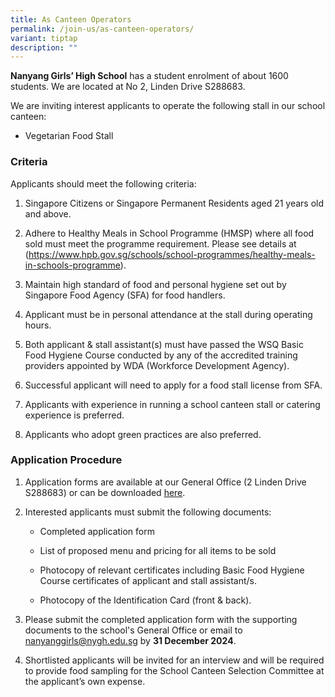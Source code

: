 ```yaml
---
title: As Canteen Operators
permalink: /join-us/as-canteen-operators/
variant: tiptap
description: ""
---
```

<p><strong>Nanyang Girls’ High School</strong> has a student enrolment of
about 1600 students. We are located at No 2, Linden Drive S288683.</p>
<p>We are inviting interest applicants to operate the following stall in
our school canteen:</p>
<ul data-tight="true" class="tight">
<li>
<p>Vegetarian Food Stall</p>
</li>
</ul>
<h3>Criteria</h3>
<p>Applicants should meet the following criteria:</p>
<ol data-tight="true" class="tight">
<li>
<p>Singapore Citizens or Singapore Permanent Residents aged 21 years old
and above.</p>
</li>
<li>
<p>Adhere to Healthy Meals in School Programme (HMSP) where all food sold
must meet the programme requirement. Please see details at (<a href="https://www.hpb.gov.sg/schools/school-programmes/healthy-meals-in-schools-programme" rel="noopener noreferrer nofollow" target="_blank">https://www.hpb.gov.sg/schools/school-programmes/healthy-meals-in-schools-programme</a>).</p>
</li>
<li>
<p>Maintain high standard of food and personal hygiene set out by Singapore
Food Agency (SFA) for food handlers.</p>
</li>
<li>
<p>Applicant must be in personal attendance at the stall during operating
hours.</p>
</li>
<li>
<p>Both applicant &amp; stall assistant(s) must have passed the WSQ Basic
Food Hygiene Course conducted by any of the accredited training providers
appointed by WDA (Workforce Development Agency).</p>
</li>
<li>
<p>Successful applicant will need to apply for a food stall license from
SFA.</p>
</li>
<li>
<p>Applicants with experience in running a school canteen stall or catering
experience is preferred.</p>
</li>
<li>
<p>Applicants who adopt green practices are also preferred.</p>
</li>
</ol>
<p></p>
<h3>Application Procedure</h3>
<ol data-tight="true" class="tight">
<li>
<p>Application forms are available at our General Office (2 Linden Drive
S288683) or can be downloaded <a href="/files/NYGH_Canteen_stall_application_form__updated11042024_.pdf" rel="noopener noreferrer nofollow" target="_blank">here</a>.</p>
</li>
<li>
<p>Interested applicants must submit the following documents:</p>
<ul data-tight="true" class="tight">
<li>
<p>Completed application form</p>
</li>
<li>
<p>List of proposed menu and pricing for all items to be sold</p>
</li>
<li>
<p>Photocopy of relevant certificates including Basic Food Hygiene Course
certificates of applicant and stall assistant/s.</p>
</li>
<li>
<p>Photocopy of the Identification Card (front &amp; back).</p>
</li>
</ul>
</li>
<li>
<p>Please submit the completed application form with the supporting documents
to the school's General Office or email to <a href="mailto:nanyanggirls@nygh.edu.sg" rel="noopener noreferrer nofollow" target="_blank">nanyanggirls@nygh.edu.sg</a> by <strong>31 December 2024</strong>.</p>
</li>
<li>
<p>Shortlisted applicants will be invited for an interview and will be required
to provide food sampling for the School Canteen Selection Committee at
the applicant’s own expense.</p>
</li>
</ol>
<p></p>